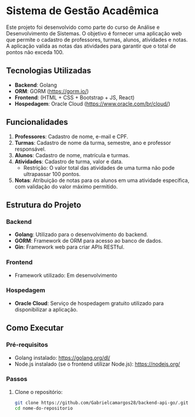 # Sistema de Gestão Acadêmica

Este projeto foi desenvolvido como parte do curso de Análise e Desenvolvimento de Sistemas. O objetivo é fornecer uma aplicação web que permite o cadastro de professores, turmas, alunos, atividades e notas. A aplicação valida as notas das atividades para garantir que o total de pontos não exceda 100.

## Tecnologias Utilizadas

- **Backend**: Golang
- **ORM**: GORM (https://gorm.io/)
- **Frontend**: (HTML + CSS + Bootstrap + JS, React)
- **Hospedagem**: Oracle Cloud (https://www.oracle.com/br/cloud/)

## Funcionalidades

1. **Professores**: Cadastro de nome, e-mail e CPF.
2. **Turmas**: Cadastro de nome da turma, semestre, ano e professor responsável.
3. **Alunos**: Cadastro de nome, matrícula e turmas.
4. **Atividades**: Cadastro de turma, valor e data.
   - Restrição: O valor total das atividades de uma turma não pode ultrapassar 100 pontos.
5. **Notas**: Atribuição de notas para os alunos em uma atividade específica, com validação do valor máximo permitido.

## Estrutura do Projeto

### Backend

- **Golang**: Utilizado para o desenvolvimento do backend.
- **GORM**: Framework de ORM para acesso ao banco de dados.
- **Gin**: Framework web para criar APIs RESTful.

### Frontend

- Framework utilizado: Em desenvolvimento
### Hospedagem

- **Oracle Cloud**: Serviço de hospedagem gratuito utilizado para disponibilizar a aplicação.

## Como Executar

### Pré-requisitos

- Golang instalado: https://golang.org/dl/
- Node.js instalado (se o frontend utilizar Node.js): https://nodejs.org/

### Passos

1. Clone o repositório:
   ```sh
   git clone https://github.com/Gabrielcamargos28/backend-api-go/.git
   cd nome-do-repositorio
